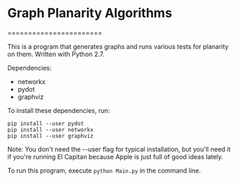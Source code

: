 # Graph Planarity Algorithms
=======================

This is a program that generates graphs and runs various tests for planarity on them. Written with Python 2.7.

Dependencies:

* networkx
* pydot
* graphviz

To install these dependencies, run:

```
pip install --user pydot
pip install --user networkx
pip install --user graphviz
```
Note: You don't need the --user flag for typical installation, but you'll need it if you're 
running El Capitan because Apple is just full of good ideas lately.

To run this program, execute 
`python Main.py`
in the command line.